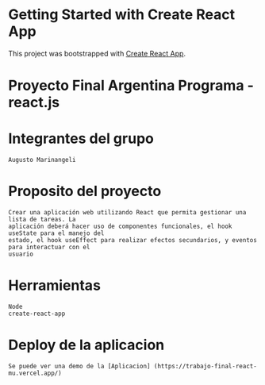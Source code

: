 # Getting Started with Create React App

This project was bootstrapped with [Create React App](https://github.com/facebook/create-react-app).

# Proyecto Final Argentina Programa - react.js

# Integrantes del grupo
    Augusto Marinangeli

# Proposito del proyecto

    Crear una aplicación web utilizando React que permita gestionar una lista de tareas. La
    aplicación deberá hacer uso de componentes funcionales, el hook useState para el manejo del
    estado, el hook useEffect para realizar efectos secundarios, y eventos para interactuar con el
    usuario

# Herramientas

    Node
    create-react-app

# Deploy de la aplicacion

    Se puede ver una demo de la [Aplicacion] (https://trabajo-final-react-mu.vercel.app/)

